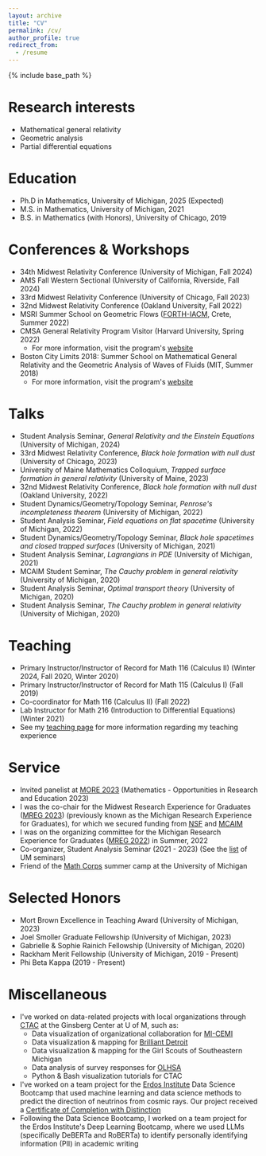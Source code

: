 ```yaml
---
layout: archive
title: "CV"
permalink: /cv/
author_profile: true
redirect_from:
  - /resume
---
```


{% include base_path %}

Research interests
======
* Mathematical general relativity
* Geometric analysis
* Partial differential equations

Education
======
* Ph.D in Mathematics, University of Michigan, 2025 (Expected)
* M.S. in Mathematics, University of Michigan, 2021
* B.S. in Mathematics (with Honors), University of Chicago, 2019

Conferences & Workshops
======
* 34th Midwest Relativity Conference (University of Michigan, Fall 2024)
* AMS Fall Western Sectional (University of California, Riverside, Fall 2024)
* 33rd Midwest Relativity Conference (University of Chicago, Fall 2023)
* 32nd Midwest Relativity Conference (Oakland University, Fall 2022)
* MSRI Summer School on Geometric Flows ([FORTH-IACM](https://www.iacm.forth.gr/), Crete, Summer 2022)
* CMSA General Relativity Program Visitor (Harvard University, Spring 2022)
  * For more information, visit the program's [website](https://cmsa.fas.harvard.edu/gr-program/)
* Boston City Limits 2018: Summer School on Mathematical General Relativity and the Geometric Analysis of Waves of Fluids (MIT, Summer 2018)
  * For more information, visit the program's [website](https://math.mit.edu/sites/city-limits/2018/index.html)
  
Talks
======
* Student Analysis Seminar, <em>General Relativity and the Einstein Equations</em> (University of Michigan, 2024)
* 33rd Midwest Relativity Conference, <em>Black hole formation with null dust</em> (University of Chicago, 2023)
* University of Maine Mathematics Colloquium, <em>Trapped surface formation in general relativity</em> (University of Maine, 2023)
* 32nd Midwest Relativity Conference, <em>Black hole formation with null dust</em> (Oakland University, 2022)
* Student Dynamics/Geometry/Topology Seminar, <em>Penrose's incompleteness theorem</em> (University of Michigan, 2022)
* Student Analysis Seminar, <em>Field equations on flat spacetime</em> (University of Michigan, 2022)
* Student Dynamics/Geometry/Topology Seminar, <em>Black hole spacetimes and closed trapped surfaces</em> (University of Michigan, 2021)
* Student Analysis Seminar, <em>Lagrangians in PDE</em> (University of Michigan, 2021)
* MCAIM Student Seminar, <em>The Cauchy problem in general relativity</em> (University of Michigan, 2020)
* Student Analysis Seminar, <em>Optimal transport theory</em> (University of Michigan, 2020)
* Student Analysis Seminar, <em>The Cauchy problem in general relativity</em> (University of Michigan, 2020)

Teaching
======
* Primary Instructor/Instructor of Record for Math 116 (Calculus II) (Winter 2024, Fall 2020, Winter 2020)
* Primary Instructor/Instructor of Record for Math 115 (Calculus I) (Fall 2019)
* Co-coordinator for Math 116 (Calculus II) (Fall 2022)
* Lab Instructor for Math 216 (Introduction to Differential Equations) (Winter 2021)
* See my [teaching page](https://clstith.github.io/teaching/) for more information regarding my teaching experience

Service 
======
* Invited panelist at [MORE 2023](https://intranet.math.vt.edu/MORE/MORE2023/) (Mathematics - Opportunities in Research and Education 2023)
* I was the co-chair for the Midwest Research Experience for Graduates ([MREG 2023](https://sites.google.com/umich.edu/mreg-2023)) (previously known as the Michigan Research Experience for Graduates), for which we secured funding from [NSF](https://www.nsf.gov/) and [MCAIM](https://sites.lsa.umich.edu/mcaim/)
* I was on the organizing committee for the Michigan Research Experience for Graduates ([MREG 2022](https://sites.google.com/umich.edu/mreg-2022)) in Summer, 2022
* Co-organizer, Student Analysis Seminar (2021 - 2023) (See the [list](http://www.math.lsa.umich.edu/seminars_events/index.php) of UM seminars)
* Friend of the [Math Corps](https://sites.lsa.umich.edu/math-corps/) summer camp at the University of Michigan

Selected Honors
======
* Mort Brown Excellence in Teaching Award (University of Michigan, 2023)
* Joel Smoller Graduate Fellowship (University of Michigan, 2023)
* Gabrielle & Sophie Rainich Fellowship (University of Michigan, 2020)
* Rackham Merit Fellowship (University of Michigan, 2019 - Present)
* Phi Beta Kappa (2019 - Present)

Miscellaneous
======
- I've worked on data-related projects with local organizations through [CTAC](https://ginsberg.umich.edu/ctac) at the Ginsberg Center at U of M, such as: 
  - Data visualization of organizational collaboration for [MI-CEMI](https://michigancollaborative.org/)
  - Data visualization & mapping for [Brilliant Detroit](https://brilliantdetroit.org/) 
  - Data visualization & mapping for the Girl Scouts of Southeastern Michigan
  - Data analysis of survey responses for [OLHSA](https://www.olhsa.org/en-us/)
  - Python & Bash visualization tutorials for CTAC
- I've worked on a team project for the [Erdos Institute](https://www.erdosinstitute.org/) Data Science Bootcamp that used machine learning and data science methods to predict the direction of neutrinos from cosmic rays. Our project received a [Certificate of Completion with Distinction](../files/Erdos_Certificate_2023.pdf)
- Following the Data Science Bootcamp, I worked on a team project for the Erdos Institute's Deep Learning Bootcamp, where we used LLMs (specifically DeBERTa and RoBERTa) to identify personally identifying information (PII) in academic writing